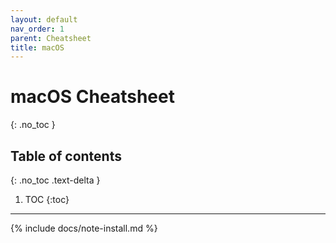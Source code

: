 ```yaml
---
layout: default
nav_order: 1
parent: Cheatsheet
title: macOS
---
```


# macOS Cheatsheet
{: .no_toc }

## Table of contents
{: .no_toc .text-delta }

1. TOC
{:toc}
---

{% include docs/note-install.md %}

